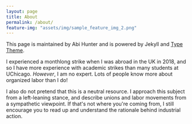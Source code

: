 ```yaml
---
layout: page
title: About
permalink: /about/
feature-img: "assets/img/sample_feature_img_2.png"
---
```


This page is maintained by Abi Hunter and is powered by Jekyll and [Type Theme](https://rohanchandra.github.io/project/type/).

I experienced a monthlong strike when I was abroad in the UK in 2018, and so I have more experience with academic strikes than many students at UChicago. *However*, I am no expert. Lots of people know more about organized labor than I do!

I also do not pretend that this is a neutral resource. I approach this subject from a left-leaning stance, and describe unions and labor movements from a sympathetic viewpoint. If that's not where you're coming from, I still encourage you to read up and understand the rationale behind industrial action. 
